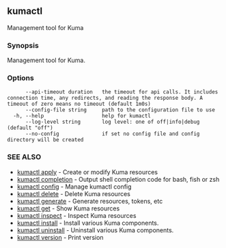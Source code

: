 ---
---
## kumactl

Management tool for Kuma

### Synopsis

Management tool for Kuma.

### Options

```
      --api-timeout duration   the timeout for api calls. It includes connection time, any redirects, and reading the response body. A timeout of zero means no timeout (default 1m0s)
      --config-file string     path to the configuration file to use
  -h, --help                   help for kumactl
      --log-level string       log level: one of off|info|debug (default "off")
      --no-config              if set no config file and config directory will be created
```

### SEE ALSO

* [kumactl apply](kumactl_apply.md)	 - Create or modify Kuma resources
* [kumactl completion](kumactl_completion.md)	 - Output shell completion code for bash, fish or zsh
* [kumactl config](kumactl_config.md)	 - Manage kumactl config
* [kumactl delete](kumactl_delete.md)	 - Delete Kuma resources
* [kumactl generate](kumactl_generate.md)	 - Generate resources, tokens, etc
* [kumactl get](kumactl_get.md)	 - Show Kuma resources
* [kumactl inspect](kumactl_inspect.md)	 - Inspect Kuma resources
* [kumactl install](kumactl_install.md)	 - Install various Kuma components.
* [kumactl uninstall](kumactl_uninstall.md)	 - Uninstall various Kuma components.
* [kumactl version](kumactl_version.md)	 - Print version

